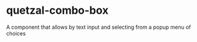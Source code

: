 quetzal-combo-box
=================

A component that allows by text input and selecting from a popup menu of choices
